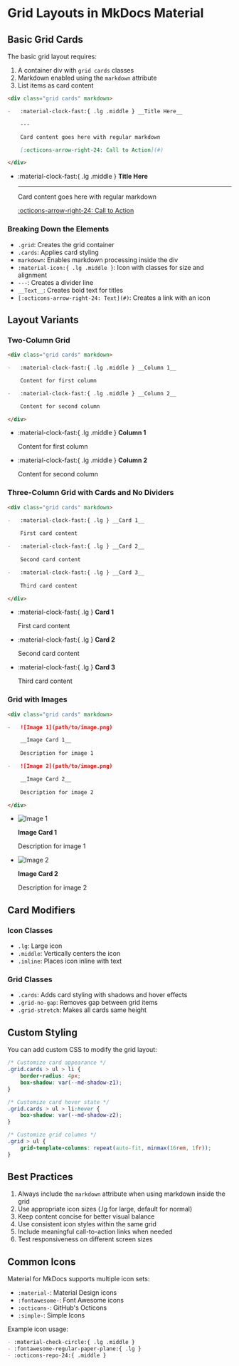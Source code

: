 # Grid Layouts in MkDocs Material

## Basic Grid Cards

The basic grid layout requires:
1. A container div with `grid cards` classes
2. Markdown enabled using the `markdown` attribute
3. List items as card content

```markdown
<div class="grid cards" markdown>

-   :material-clock-fast:{ .lg .middle } __Title Here__

    ---

    Card content goes here with regular markdown

    [:octicons-arrow-right-24: Call to Action](#)

</div>
```

<div class="grid cards" markdown>

-   :material-clock-fast:{ .lg .middle } __Title Here__

    ---

    Card content goes here with regular markdown

    [:octicons-arrow-right-24: Call to Action](#)

</div>

### Breaking Down the Elements

- `.grid`: Creates the grid container
- `.cards`: Applies card styling
- `markdown`: Enables markdown processing inside the div
- `:material-icon:{ .lg .middle }`: Icon with classes for size and alignment
- `---`: Creates a divider line
- `__Text__`: Creates bold text for titles
- `[:octicons-arrow-right-24: Text](#)`: Creates a link with an icon

## Layout Variants

### Two-Column Grid

```markdown
<div class="grid cards" markdown>

-   :material-clock-fast:{ .lg .middle } __Column 1__

    Content for first column

-   :material-clock-fast:{ .lg .middle } __Column 2__

    Content for second column

</div>
```
<div class="grid cards" markdown>

-   :material-clock-fast:{ .lg .middle } __Column 1__

    Content for first column

-   :material-clock-fast:{ .lg .middle } __Column 2__

    Content for second column

</div>


### Three-Column Grid with Cards and No Dividers

```markdown
<div class="grid cards" markdown>

-   :material-clock-fast:{ .lg } __Card 1__
    
    First card content

-   :material-clock-fast:{ .lg } __Card 2__
    
    Second card content

-   :material-clock-fast:{ .lg } __Card 3__
    
    Third card content

</div>
```
<div class="grid cards" markdown>

-   :material-clock-fast:{ .lg } __Card 1__
    
    First card content

-   :material-clock-fast:{ .lg } __Card 2__
    
    Second card content

-   :material-clock-fast:{ .lg } __Card 3__
    
    Third card content

</div>


### Grid with Images

```markdown
<div class="grid cards" markdown>

-   ![Image 1](path/to/image.png)

    __Image Card 1__
    
    Description for image 1

-   ![Image 2](path/to/image.png)

    __Image Card 2__
    
    Description for image 2

</div>
```
<div class="grid cards" markdown>

-   ![Image 1](https://picsum.photos/600/400)

    __Image Card 1__
    
    Description for image 1

-   ![Image 2](https://picsum.photos/600/400)

    __Image Card 2__
    
    Description for image 2

</div>


## Card Modifiers

### Icon Classes
- `.lg`: Large icon
- `.middle`: Vertically centers the icon
- `.inline`: Places icon inline with text

### Grid Classes
- `.cards`: Adds card styling with shadows and hover effects
- `.grid-no-gap`: Removes gap between grid items
- `.grid-stretch`: Makes all cards same height

## Custom Styling

You can add custom CSS to modify the grid layout:

```css
/* Customize card appearance */
.grid.cards > ul > li {
    border-radius: 4px;
    box-shadow: var(--md-shadow-z1);
}

/* Customize card hover state */
.grid.cards > ul > li:hover {
    box-shadow: var(--md-shadow-z2);
}

/* Customize grid columns */
.grid > ul {
    grid-template-columns: repeat(auto-fit, minmax(16rem, 1fr));
}
```

## Best Practices

1. Always include the `markdown` attribute when using markdown inside the grid
2. Use appropriate icon sizes (.lg for large, default for normal)
3. Keep content concise for better visual balance
4. Use consistent icon styles within the same grid
5. Include meaningful call-to-action links when needed
6. Test responsiveness on different screen sizes

## Common Icons

Material for MkDocs supports multiple icon sets:
- `:material-`: Material Design icons
- `:fontawesome-`: Font Awesome icons
- `:octicons-`: GitHub's Octicons
- `:simple-`: Simple Icons

Example icon usage:
```markdown
- :material-check-circle:{ .lg .middle }
- :fontawesome-regular-paper-plane:{ .lg }
- :octicons-repo-24:{ .middle }
```